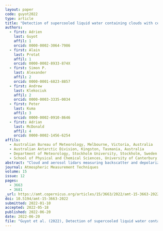```yaml
---
layout: paper
code: guyot2022
type: article
title: "Detection of supercooled liquid water containing clouds with ceilometers: development and evaluation of deterministic and data-driven retrievals"
authors:
  - first: Adrien
    last: Guyot
    affil: 1
    orcid: 0000-0002-3064-7986
  - first: Alain
    last: Protat
    affil: 1
    orcid: 0000-0002-8933-874X
  - first: Simon P.
    last: Alexander
    affil: 2
    orcid: 0000-0001-6823-8857
  - first: Andrew
    last: Klekociuk
    affil: 2
    orcid: 0000-0003-3335-0034
  - first: Peter
    last: Kuma
    affil: 3
    orcid: 0000-0002-0910-8646
  - first: Adrian
    last: McDonald
    affil: 4
    orcid: 0000-0002-1456-6254
affils:
  - Australian Bureau of Meteorology, Melbourne, Victoria, Australia
  - Australian Antarctic Division, Kingston, Tasmania, Australia
  - Department of Meteorology, Stockholm University, Stockholm, Sweden
  - School of Physical and Chemical Sciences, University of Canterbury, Christchurch, Aotearoa/New Zealand
abstract: "Cloud and aerosol lidars measuring backscatter and depolarization ratio are the most suitable lidars to detect cloud phase (liquid, ice, or mixed phase). However, such instruments are not widely deployed as part of operational networks. In this study, we propose a new algorithm to detect supercooled liquid water containing clouds (SLCC) based on ceilometers measuring only co-polarization backscatter. We utilize observations collected at Davis, Antarctica, where low-level, mixed-phase clouds, including supercooled liquid water (SLW) droplets and ice crystals, remain poorly understood due to the paucity of ground-based observations. A 3-month set of observations were collected during the austral summer of November 2018 to February 2019, with a variety of instruments including a depolarization lidar and a W-band cloud radar which were used to build a two-dimensional cloud phase mask distinguishing SLW and mixed-phase clouds. This cloud phase mask is used as the reference to develop a new algorithm based on the observations of a single polarization ceilometer operating in the vicinity for the same period. Deterministic and data-driven retrieval approaches were evaluated: an extreme gradient boosting (XGBoost) framework ingesting backscatter average characteristics was the most effective method at reproducing the classification obtained with the combined radar–lidar approach with an accuracy as high as 0.91. This study provides a new SLCC retrieval approach based on ceilometer data and highlights the considerable benefits of these instruments to provide intelligence on cloud phase in polar regions that usually suffer from a paucity of observations. Finally, the two algorithms were applied to a full year of ceilometer observations to retrieve cloud phase and frequency of occurrences of SLCC: SLCC was present 29 ± 6 % of the time for T19 and 24 ± 5 % of the time for G22-Davis over that annual cycle."
journal: Atmospheric Measurement Techniques
volume: 15
issue: 12
pages:
  - 3663
  - 3681
_url: https://amt.copernicus.org/articles/15/3663/2022/amt-15-3663-2022.html
doi: 10.5194/amt-15-3663-2022
submitted: 2022-01-10
accepted: 2022-05-18
published: 2022-06-20
date: 2022-06-20
file: "Guyot et al. (2022), Detection of supercooled liquid water containing clouds with ceilometers development and evaluation of deterministic and data-driven retrievals.pdf"
---
```

